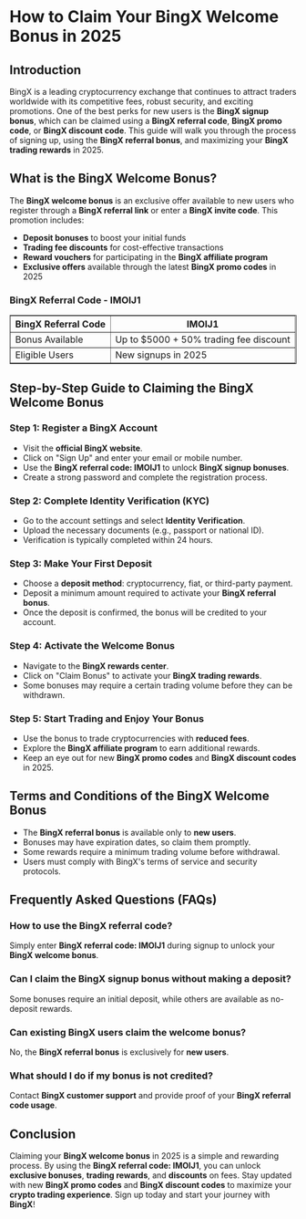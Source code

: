 <h1>How to Claim Your BingX Welcome Bonus in 2025</h1>
<h2>Introduction</h2>
<p>BingX is a leading cryptocurrency exchange that continues to attract traders worldwide with its competitive fees, robust security, and exciting promotions. One of the best perks for new users is the <strong>BingX signup bonus</strong>, which can be claimed using a <strong>BingX referral code</strong>, <strong>BingX promo code</strong>, or <strong>BingX discount code</strong>. This guide will walk you through the process of signing up, using the <strong>BingX referral bonus</strong>, and maximizing your <strong>BingX trading rewards</strong> in 2025.</p>

<h2>What is the BingX Welcome Bonus?</h2>
<p>The <strong>BingX welcome bonus</strong> is an exclusive offer available to new users who register through a <strong>BingX referral link</strong> or enter a <strong>BingX invite code</strong>. This promotion includes:</p>
<ul>
    <li><strong>Deposit bonuses</strong> to boost your initial funds</li>
    <li><strong>Trading fee discounts</strong> for cost-effective transactions</li>
    <li><strong>Reward vouchers</strong> for participating in the <strong>BingX affiliate program</strong></li>
    <li><strong>Exclusive offers</strong> available through the latest <strong>BingX promo codes</strong> in 2025</li>
</ul>

<h3>BingX Referral Code - IMOIJ1</h3>
<table border="1">
    <tr>
        <th>BingX Referral Code</th>
        <th>IMOIJ1</th>
    </tr>
    <tr>
        <td>Bonus Available</td>
        <td>Up to $5000 + 50% trading fee discount</td>
    </tr>
    <tr>
        <td>Eligible Users</td>
        <td>New signups in 2025</td>
    </tr>
</table>

<h2>Step-by-Step Guide to Claiming the BingX Welcome Bonus</h2>

<h3>Step 1: Register a BingX Account</h3>
<ul>
    <li>Visit the <strong>official BingX website</strong>.</li>
    <li>Click on "Sign Up" and enter your email or mobile number.</li>
    <li>Use the <strong>BingX referral code: IMOIJ1</strong> to unlock <strong>BingX signup bonuses</strong>.</li>
    <li>Create a strong password and complete the registration process.</li>
</ul>

<h3>Step 2: Complete Identity Verification (KYC)</h3>
<ul>
    <li>Go to the account settings and select <strong>Identity Verification</strong>.</li>
    <li>Upload the necessary documents (e.g., passport or national ID).</li>
    <li>Verification is typically completed within 24 hours.</li>
</ul>

<h3>Step 3: Make Your First Deposit</h3>
<ul>
    <li>Choose a <strong>deposit method</strong>: cryptocurrency, fiat, or third-party payment.</li>
    <li>Deposit a minimum amount required to activate your <strong>BingX referral bonus</strong>.</li>
    <li>Once the deposit is confirmed, the bonus will be credited to your account.</li>
</ul>

<h3>Step 4: Activate the Welcome Bonus</h3>
<ul>
    <li>Navigate to the <strong>BingX rewards center</strong>.</li>
    <li>Click on "Claim Bonus" to activate your <strong>BingX trading rewards</strong>.</li>
    <li>Some bonuses may require a certain trading volume before they can be withdrawn.</li>
</ul>

<h3>Step 5: Start Trading and Enjoy Your Bonus</h3>
<ul>
    <li>Use the bonus to trade cryptocurrencies with <strong>reduced fees</strong>.</li>
    <li>Explore the <strong>BingX affiliate program</strong> to earn additional rewards.</li>
    <li>Keep an eye out for new <strong>BingX promo codes</strong> and <strong>BingX discount codes</strong> in 2025.</li>
</ul>

<h2>Terms and Conditions of the BingX Welcome Bonus</h2>
<ul>
    <li>The <strong>BingX referral bonus</strong> is available only to <strong>new users</strong>.</li>
    <li>Bonuses may have expiration dates, so claim them promptly.</li>
    <li>Some rewards require a minimum trading volume before withdrawal.</li>
    <li>Users must comply with BingX's terms of service and security protocols.</li>
</ul>

<h2>Frequently Asked Questions (FAQs)</h2>

<h3>How to use the BingX referral code?</h3>
<p>Simply enter <strong>BingX referral code: IMOIJ1</strong> during signup to unlock your <strong>BingX welcome bonus</strong>.</p>

<h3>Can I claim the BingX signup bonus without making a deposit?</h3>
<p>Some bonuses require an initial deposit, while others are available as no-deposit rewards.</p>

<h3>Can existing BingX users claim the welcome bonus?</h3>
<p>No, the <strong>BingX referral bonus</strong> is exclusively for <strong>new users</strong>.</p>

<h3>What should I do if my bonus is not credited?</h3>
<p>Contact <strong>BingX customer support</strong> and provide proof of your <strong>BingX referral code usage</strong>.</p>

<h2>Conclusion</h2>
<p>Claiming your <strong>BingX welcome bonus</strong> in 2025 is a simple and rewarding process. By using the <strong>BingX referral code: IMOIJ1</strong>, you can unlock <strong>exclusive bonuses</strong>, <strong>trading rewards</strong>, and <strong>discounts</strong> on fees. Stay updated with new <strong>BingX promo codes</strong> and <strong>BingX discount codes</strong> to maximize your <strong>crypto trading experience</strong>. Sign up today and start your journey with <strong>BingX</strong>!</p>

